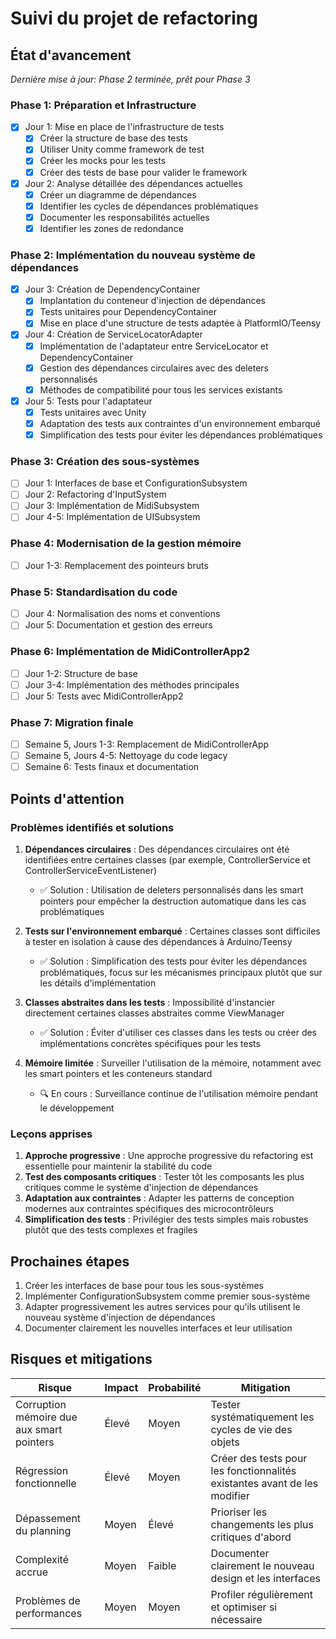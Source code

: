 # Suivi du projet de refactoring

## État d'avancement

*Dernière mise à jour: Phase 2 terminée, prêt pour Phase 3*

### Phase 1: Préparation et Infrastructure
- [x] Jour 1: Mise en place de l'infrastructure de tests
  - [x] Créer la structure de base des tests
  - [x] Utiliser Unity comme framework de test
  - [x] Créer les mocks pour les tests
  - [x] Créer des tests de base pour valider le framework

- [x] Jour 2: Analyse détaillée des dépendances actuelles
  - [x] Créer un diagramme de dépendances
  - [x] Identifier les cycles de dépendances problématiques
  - [x] Documenter les responsabilités actuelles
  - [x] Identifier les zones de redondance

### Phase 2: Implémentation du nouveau système de dépendances
- [x] Jour 3: Création de DependencyContainer
  - [x] Implantation du conteneur d'injection de dépendances
  - [x] Tests unitaires pour DependencyContainer
  - [x] Mise en place d'une structure de tests adaptée à PlatformIO/Teensy
- [x] Jour 4: Création de ServiceLocatorAdapter
  - [x] Implémentation de l'adaptateur entre ServiceLocator et DependencyContainer
  - [x] Gestion des dépendances circulaires avec des deleters personnalisés
  - [x] Méthodes de compatibilité pour tous les services existants
- [x] Jour 5: Tests pour l'adaptateur
  - [x] Tests unitaires avec Unity
  - [x] Adaptation des tests aux contraintes d'un environnement embarqué
  - [x] Simplification des tests pour éviter les dépendances problématiques

### Phase 3: Création des sous-systèmes
- [ ] Jour 1: Interfaces de base et ConfigurationSubsystem
- [ ] Jour 2: Refactoring d'InputSystem
- [ ] Jour 3: Implémentation de MidiSubsystem
- [ ] Jour 4-5: Implémentation de UISubsystem

### Phase 4: Modernisation de la gestion mémoire
- [ ] Jour 1-3: Remplacement des pointeurs bruts

### Phase 5: Standardisation du code
- [ ] Jour 4: Normalisation des noms et conventions
- [ ] Jour 5: Documentation et gestion des erreurs

### Phase 6: Implémentation de MidiControllerApp2
- [ ] Jour 1-2: Structure de base
- [ ] Jour 3-4: Implémentation des méthodes principales
- [ ] Jour 5: Tests avec MidiControllerApp2

### Phase 7: Migration finale
- [ ] Semaine 5, Jours 1-3: Remplacement de MidiControllerApp
- [ ] Semaine 5, Jours 4-5: Nettoyage du code legacy
- [ ] Semaine 6: Tests finaux et documentation

## Points d'attention

### Problèmes identifiés et solutions

1. **Dépendances circulaires** : Des dépendances circulaires ont été identifiées entre certaines classes (par exemple, ControllerService et ControllerServiceEventListener)
   - ✅ Solution : Utilisation de deleters personnalisés dans les smart pointers pour empêcher la destruction automatique dans les cas problématiques

2. **Tests sur l'environnement embarqué** : Certaines classes sont difficiles à tester en isolation à cause des dépendances à Arduino/Teensy
   - ✅ Solution : Simplification des tests pour éviter les dépendances problématiques, focus sur les mécanismes principaux plutôt que sur les détails d'implémentation

3. **Classes abstraites dans les tests** : Impossibilité d'instancier directement certaines classes abstraites comme ViewManager
   - ✅ Solution : Éviter d'utiliser ces classes dans les tests ou créer des implémentations concrètes spécifiques pour les tests

4. **Mémoire limitée** : Surveiller l'utilisation de la mémoire, notamment avec les smart pointers et les conteneurs standard
   - 🔍 En cours : Surveillance continue de l'utilisation mémoire pendant le développement

### Leçons apprises

1. **Approche progressive** : Une approche progressive du refactoring est essentielle pour maintenir la stabilité du code
2. **Test des composants critiques** : Tester tôt les composants les plus critiques comme le système d'injection de dépendances
3. **Adaptation aux contraintes** : Adapter les patterns de conception modernes aux contraintes spécifiques des microcontrôleurs
4. **Simplification des tests** : Privilégier des tests simples mais robustes plutôt que des tests complexes et fragiles

## Prochaines étapes

1. Créer les interfaces de base pour tous les sous-systèmes
2. Implémenter ConfigurationSubsystem comme premier sous-système
3. Adapter progressivement les autres services pour qu'ils utilisent le nouveau système d'injection de dépendances
4. Documenter clairement les nouvelles interfaces et leur utilisation

## Risques et mitigations

| Risque | Impact | Probabilité | Mitigation |
|--------|--------|-------------|------------|
| Corruption mémoire due aux smart pointers | Élevé | Moyen | Tester systématiquement les cycles de vie des objets |
| Régression fonctionnelle | Élevé | Moyen | Créer des tests pour les fonctionnalités existantes avant de les modifier |
| Dépassement du planning | Moyen | Élevé | Prioriser les changements les plus critiques d'abord |
| Complexité accrue | Moyen | Faible | Documenter clairement le nouveau design et les interfaces |
| Problèmes de performances | Moyen | Moyen | Profiler régulièrement et optimiser si nécessaire |
